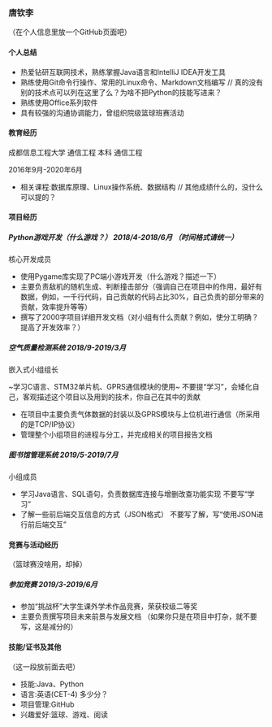 ### 唐钦李

（在个人信息里放一个GitHub页面吧）

#### 个人总结

* 热爱钻研互联网技术，熟练掌握Java语言和IntelliJ IDEA开发工具
* 熟练使用Git命令行操作、常用的Linux命令、Markdown文档编写
// 真的没有别的技术点可以列在这里了么？为啥不把Python的技能写进来？
* 熟练使用Office系列软件
* 具有较强的沟通协调能力，曾组织院级篮球班赛活动


#### 教育经历

成都信息工程大学    通信工程  本科   通信工程

2016年9月-2020年6月

- 相关课程:数据库原理、Linux操作系统、数据结构
// 其他成绩什么的，没什么可以提的？

#### 项目经历

##### Python游戏开发（什么游戏？） 				2018/4-2018/6月 （时间格式请统一）

核心开发成员

- 使用Pygame库实现了PC端小游戏开发（什么游戏？描述一下）
- 主要负责敌机的随机生成、判断撞击部分（强调自己在项目中的作用，最好有数据，例如，一千行代码，自己贡献的代码占比30%，自己负责的部分带来的贡献，效率提升等等）
- 撰写了2000字项目详细开发文档（对小组有什么贡献？例如，使分工明确？提高了开发效率？）

##### 空气质量检测系统 				2018/9-2019/3月

嵌入式小组组长

~学习C语言、STM32单片机、GPRS通信模块的使用~
不要提“学习”，会矮化自己，客观描述这个项目以及用到的技术，你自己在其中的贡献
- 在项目中主要负责气体数据的封装以及GPRS模块与上位机进行通信（所采用的是TCP/IP协议）
- 管理整个小组项目的进程与分工，并完成相关的项目报告文档

##### 图书馆管理系统 				2019/5-2019/7月

小组成员

- 学习Java语言、SQL语句，负责数据库连接与增删改查功能实现
不要写“学习”
- 了解一些前后端交互信息的方式（JSON格式）
不要写了解，写“使用JSON进行前后端交互”

#### 竞赛与活动经历

（篮球赛没啥用，却掉）

  

##### 参加竞赛						        2019/3-2019/6月

- 参加“挑战杯”大学生课外学术作品竞赛，荣获校级二等奖 
- 主要负责撰写项目未来前景与发展文档 （如果你只是在项目中打杂，就不要写，这是减分的）

#### 技能/证书及其他

（这一段放前面去吧）

* 技能:Java、Python
* 语言:英语(CET-4) 多少分？
* 项目管理:GitHub
* 兴趣爱好:篮球、游戏、阅读
